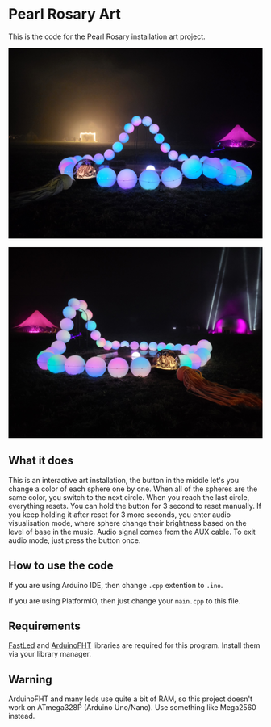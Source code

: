 # Pearl Rosary Art
This is the code for the Pearl Rosary installation art project.

![photo_1](images/pearls_1.jpg)

![photo_2](images/pearls_2.jpg)

## What it does 
This is an interactive art installation, the button in the middle let's you 
change a color of each sphere one by one.
When all of the spheres are the same color, you switch to the next circle. 
When you reach the last circle, everything resets.
You can hold the button for 3 second to reset manually. 
If you keep holding it after reset for 3 more seconds, you enter
audio visualisation mode, where sphere change their brightness based on the level of base in the music. 
Audio signal comes from the AUX cable.
To exit audio mode, just press the button once.

## How to use the code
If you are using Arduino IDE, then change `.cpp` extention to `.ino`.

If you are using PlatformIO, then just change your `main.cpp` to this file.

## Requirements
[FastLed](https://github.com/FastLED/FastLED) and [ArduinoFHT](https://github.com/Evg33/ArduinoFHT) 
libraries are required for this program. Install them via your library manager.

## Warning
ArduinoFHT and many leds use quite a bit of RAM, so this project doesn't work on 
ATmega328P (Arduino Uno/Nano). Use something like Mega2560 instead.


